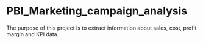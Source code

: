 # PBI_Marketing_campaign_analysis
 The purpose of this project is to extract information about sales, cost, profit margin and KPI data. 
